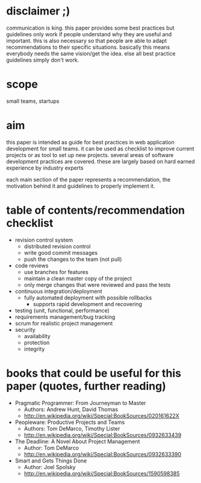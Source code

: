 # disclaimer ;)

communication is king. this paper provides some best practices but guidelines only work if people understand why they are useful and important. this is also necessary so that people are able to adapt recommendations to their specific situations. basically this means everybody needs the same vision/get the idea. else all best practice guidelines simply don't work.

# scope

small teams, startups

# aim

this paper is intended as guide for best practices in web application development for small teams. it can be used as checklist to improve current projects or as tool to set up new projects. several areas of software development practices are covered. these are largely based on hard earned experience by industry experts

each main section of the paper represents a recommendation, the motivation behind it and guidelines to properly implement it.

# table of contents/recommendation checklist

* revision control system
  * distributed revision control
  * write good commit messages
  * push the changes to the team (not pull)
* code reviews
  * use branches for features
  * maintain a clean master copy of the project
  * only merge changes that were reviewed and pass the tests
* continuous integration/deployment
  * fully automated deployment with possible rollbacks
    * supports rapid development and recovering
* testing (unit, functional, performance)
* requirements management/bug tracking
* scrum for realistic project management
* security
  * availability
  * protection
  * integrity

# books that could be useful for this paper (quotes, further reading)

* Pragmatic Programmer: From Journeyman to Master
  * Authors: Andrew Hunt, David Thomas
  * http://en.wikipedia.org/wiki/Special:BookSources/020161622X
* Peopleware: Productive Projects and Teams
  * Authors: Tom DeMarco, Timothy Lister
  * http://en.wikipedia.org/wiki/Special:BookSources/0932633439
* The Deadline: A Novel About Project Management
  * Author: Tom DeMarco
  * http://en.wikipedia.org/wiki/Special:BookSources/0932633390
* Smart and Gets Things Done
  * Author: Joel Spolsky
  * http://en.wikipedia.org/wiki/Special:BookSources/1590598385
